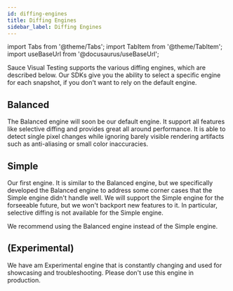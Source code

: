 ```yaml
---
id: diffing-engines
title: Diffing Engines
sidebar_label: Diffing Engines
---
```


import Tabs from '@theme/Tabs';
import TabItem from '@theme/TabItem';
import useBaseUrl from '@docusaurus/useBaseUrl';

Sauce Visual Testing supports the various diffing engines, which are described below.
Our SDKs give you the ability to select a specific engine for each snapshot, if you don't want to rely on the default engine.


## Balanced

The Balanced engine will soon be our default engine.
It support all features like selective diffing and provides great all around performance.
It is able to detect single pixel changes while ignoring barely visible rendering artifacts such as anti-aliasing or small color inaccuracies.


## Simple

Our first engine. It is similar to the Balanced engine, but we specifically developed the Balanced engine to address some corner cases that the Simple engine didn't handle well.
We will support the Simple engine for the forseeable future, but we won't backport new features to it.
In particular, selective diffing is not available for the Simple engine.

We recommend using the Balanced engine instead of the Simple engine.


## (Experimental)

We have am Experimental engine that is constantly changing and used for showcasing and troubleshooting.
Please don't use this engine in production.
